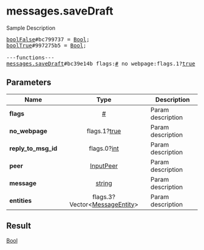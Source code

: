 # messages.saveDraft

Sample Description

<pre>
<a href="../constructor/boolFalse">boolFalse</a>#bc799737 = <a href="../type/Bool.md">Bool</a>;
<a href="../constructor/boolTrue">boolTrue</a>#997275b5 = <a href="../type/Bool.md">Bool</a>;

---functions---
<a href="../method/messages.saveDraft.md">messages.saveDraft</a>#bc39e14b flags:<a href="../type/#.md">#</a> no_webpage:flags.1?<a href="../type/true.md">true</a> reply_to_msg_id:flags.0?<a href="../type/int.md">int</a> peer:<a href="../type/InputPeer.md">InputPeer</a> message:<a href="../type/string.md">string</a> entities:flags.3?Vector&lt;<a href="../type/MessageEntity.md">MessageEntity</a>&gt; = <a href="../type/Bool.md">Bool</a>;</pre>
## Parameters

| Name | Type | Description |
|------|:----:|-------------|
| **flags** | <a href="../type/#.md">#</a> | Param description |
| **no_webpage** | flags.1?<a href="../type/true.md">true</a> | Param description |
| **reply_to_msg_id** | flags.0?<a href="../type/int.md">int</a> | Param description |
| **peer** | <a href="../type/InputPeer.md">InputPeer</a> | Param description |
| **message** | <a href="../type/string.md">string</a> | Param description |
| **entities** | flags.3?Vector&lt;<a href="../type/MessageEntity.md">MessageEntity</a>&gt; | Param description |

## Result

<a href="../type/Bool.md">Bool</a>


